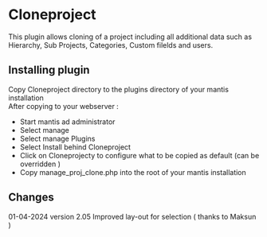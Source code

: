 
# Cloneproject
This plugin allows cloning of a project including all additional data such as Hierarchy, Sub Projects, Categories, Custom filelds and users.

## Installing plugin

Copy Cloneproject directory to the plugins directory of your mantis installation<br>
After copying to your webserver :<br>
- Start mantis ad administrator
- Select manage
- Select manage Plugins
- Select Install behind Cloneproject
- Click on Cloneprojecty to configure what to be copied as default (can be overridden )
- Copy manage_proj_clone.php into the root of your mantis installation

 ## Changes

01-04-2024	version 2.05	Improved lay-out for selection ( thanks to Maksun )

